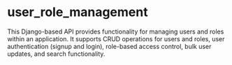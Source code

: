 # user_role_management
This Django-based API provides functionality for managing users and roles within an application. It supports CRUD operations for users and roles, user authentication (signup and login), role-based access control, bulk user updates, and search functionality.
